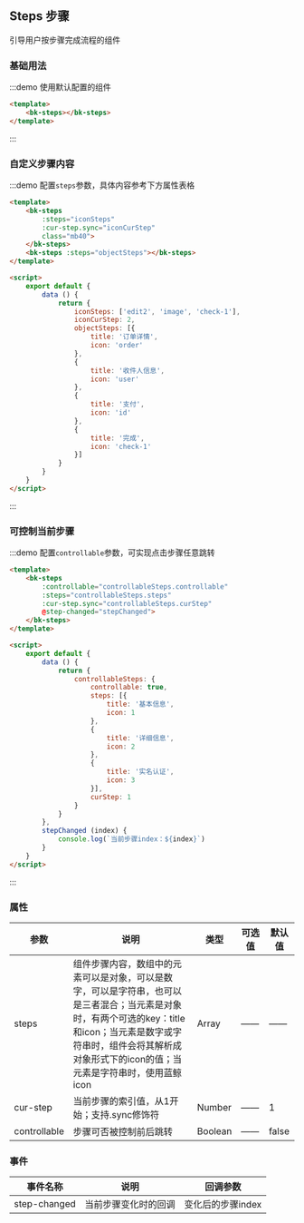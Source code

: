 <script>
    export default {
        data () {
            return {
                iconSteps: ['edit2', 'image', 'check-1'],
                iconCurStep: 2,
                objectSteps: [{
                    title: '订单详情',
                    icon: 'order'
                },
                {
                    title: '收件人信息',
                    icon: 'user'
                },
                {
                    title: '支付',
                    icon: 'id'
                },
                {
                    title: '完成',
                    icon: 'check-1'
                }],
                controllableSteps: {
                    controllable: true,
                    steps: [{
                        title: '基本信息',
                        icon: 1
                    },
                    {
                        title: '详细信息',
                        icon: 2
                    },
                    {
                        title: '实名认证',
                        icon: 3
                    }],
                    curStep: 1
                }
            }
        },
        methods: {
            stepChanged (index) {
                console.log(`当前步骤index：${index}`)
            }
        }
    }
</script>

## Steps 步骤

引导用户按步骤完成流程的组件

### 基础用法

:::demo 使用默认配置的组件
```html
<template>
    <bk-steps></bk-steps>
</template>
```
:::

### 自定义步骤内容

:::demo 配置`steps`参数，具体内容参考下方属性表格
```html
<template>
    <bk-steps 
        :steps="iconSteps" 
        :cur-step.sync="iconCurStep" 
        class="mb40">
    </bk-steps>
    <bk-steps :steps="objectSteps"></bk-steps>
</template>

<script>
    export default {
        data () {
            return {
                iconSteps: ['edit2', 'image', 'check-1'],
                iconCurStep: 2,
                objectSteps: [{
                    title: '订单详情',
                    icon: 'order'
                },
                {
                    title: '收件人信息',
                    icon: 'user'
                },
                {
                    title: '支付',
                    icon: 'id'
                },
                {
                    title: '完成',
                    icon: 'check-1'
                }]
            }
        }
    }
</script>
```
:::

### 可控制当前步骤

:::demo 配置`controllable`参数，可实现点击步骤任意跳转
```html
<template>
    <bk-steps 
        :controllable="controllableSteps.controllable" 
        :steps="controllableSteps.steps" 
        :cur-step.sync="controllableSteps.curStep" 
        @step-changed="stepChanged">
    </bk-steps>
</template>

<script>
    export default {
        data () {
            return {
                controllableSteps: {
                    controllable: true,
                    steps: [{
                        title: '基本信息',
                        icon: 1
                    },
                    {
                        title: '详细信息',
                        icon: 2
                    },
                    {
                        title: '实名认证',
                        icon: 3
                    }],
                    curStep: 1
                }
            }
        },
        stepChanged (index) {
            console.log(`当前步骤index：${index}`)
        }
    }
</script>
```
:::

### 属性
| 参数 | 说明    | 类型      | 可选值       | 默认值   |
| ---- | ------ | --------- | ----------- | -------- |
| steps | 组件步骤内容，数组中的元素可以是对象，可以是数字，可以是字符串，也可以是三者混合；当元素是对象时，有两个可选的key：title和icon；当元素是数字或字符串时，组件会将其解析成对象形式下的icon的值；当元素是字符串时，使用蓝鲸icon | Array | —— | —— |
| cur-step | 当前步骤的索引值，从1开始；支持.sync修饰符 | Number | —— | 1 |
| controllable | 步骤可否被控制前后跳转 | Boolean | —— | false |

### 事件
| 事件名称 | 说明 | 回调参数 |
|---------|------|---------|
| step-changed | 当前步骤变化时的回调 | 变化后的步骤index |
